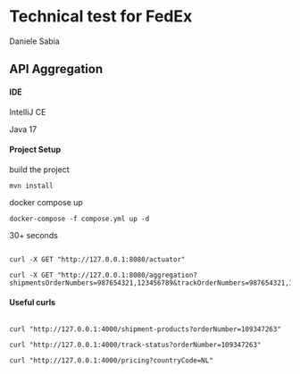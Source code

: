 # Technical test for FedEx

Daniele Sabia

## API Aggregation

#### IDE

IntelliJ CE

Java 17

#### Project Setup

build the project
```
mvn install
```

docker compose up
```
docker-compose -f compose.yml up -d
```

30+ seconds
```

curl -X GET "http://127.0.0.1:8080/actuator"

curl -X GET "http://127.0.0.1:8080/aggregation?shipmentsOrderNumbers=987654321,123456789&trackOrderNumbers=987654321,123456789&pricingCountryCodes=NL,CN"

```

#### Useful curls

```

curl "http://127.0.0.1:4000/shipment-products?orderNumber=109347263"

curl "http://127.0.0.1:4000/track-status?orderNumber=109347263"

curl "http://127.0.0.1:4000/pricing?countryCode=NL"

```

